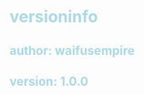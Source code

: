 <body>
    <h1 style="color: lightblue">versioninfo</h1>
    <h2 style="color: lightblue">
    author: waifusempire
    </h2>
    <h2 style="color: lightblue">
    version: 1.0.0
    </h2>
</body>
